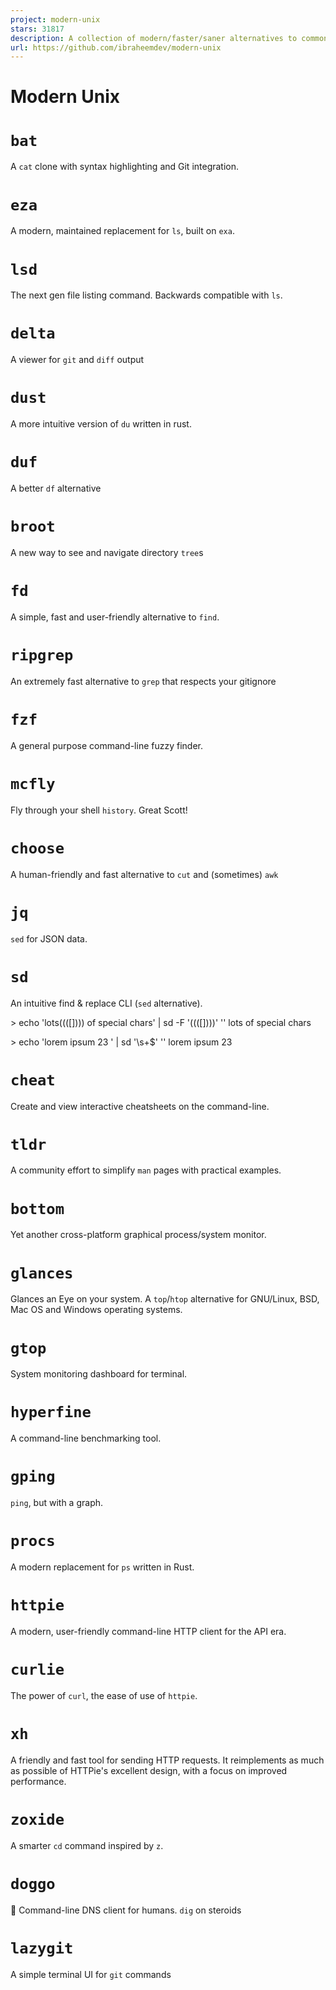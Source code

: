 ```yaml
---
project: modern-unix
stars: 31817
description: A collection of modern/faster/saner alternatives to common unix commands.
url: https://github.com/ibraheemdev/modern-unix
---
```


Modern Unix
===========

`bat`
=====

A `cat` clone with syntax highlighting and Git integration.

`eza`
=====

A modern, maintained replacement for `ls`, built on `exa`.

`lsd`
=====

The next gen file listing command. Backwards compatible with `ls`.

`delta`
=======

A viewer for `git` and `diff` output

`dust`
======

A more intuitive version of `du` written in rust.

`duf`
=====

A better `df` alternative

`broot`
=======

A new way to see and navigate directory `tree`s

`fd`
====

A simple, fast and user-friendly alternative to `find`.

`ripgrep`
=========

An extremely fast alternative to `grep` that respects your gitignore

`fzf`
=====

A general purpose command-line fuzzy finder.

`mcfly`
=======

Fly through your shell `history`. Great Scott!

`choose`
========

A human-friendly and fast alternative to `cut` and (sometimes) `awk`

`jq`
====

`sed` for JSON data.

`sd`
====

An intuitive find & replace CLI (`sed` alternative).

\> echo 'lots(((\[\]))) of special chars' | sd -F '(((\[\])))' ''
lots of special chars

\> echo 'lorem ipsum 23   ' | sd '\\s+$' ''
lorem ipsum 23

`cheat`
=======

Create and view interactive cheatsheets on the command-line.

`tldr`
======

A community effort to simplify `man` pages with practical examples.

`bottom`
========

Yet another cross-platform graphical process/system monitor.

`glances`
=========

Glances an Eye on your system. A `top`/`htop` alternative for GNU/Linux, BSD, Mac OS and Windows operating systems.

`gtop`
======

System monitoring dashboard for terminal.

`hyperfine`
===========

A command-line benchmarking tool.

`gping`
=======

`ping`, but with a graph.

`procs`
=======

A modern replacement for `ps` written in Rust.

`httpie`
========

A modern, user-friendly command-line HTTP client for the API era.

`curlie`
========

The power of `curl`, the ease of use of `httpie`.

`xh`
====

A friendly and fast tool for sending HTTP requests. It reimplements as much as possible of HTTPie's excellent design, with a focus on improved performance.

`zoxide`
========

A smarter `cd` command inspired by `z`.

`doggo`
=======

🐶 Command-line DNS client for humans. `dig` on steroids

`lazygit`
=========

A simple terminal UI for `git` commands
